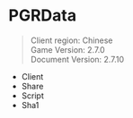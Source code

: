 # PGRData
> Client region: Chinese <br>
> Game Version: 2.7.0 <br>
> Document Version: 2.7.10 <br>

- Client
- Share
- Script
- Sha1
